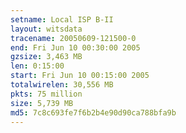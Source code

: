 ```yaml
---
setname: Local ISP B-II
layout: witsdata
tracename: 20050609-121500-0
end: Fri Jun 10 00:30:00 2005
gzsize: 3,463 MB
len: 0:15:00
start: Fri Jun 10 00:15:00 2005
totalwirelen: 30,556 MB
pkts: 75 million
size: 5,739 MB
md5: 7c8c693fe7f6b2b4e90d90ca788bfa9b
---
```

